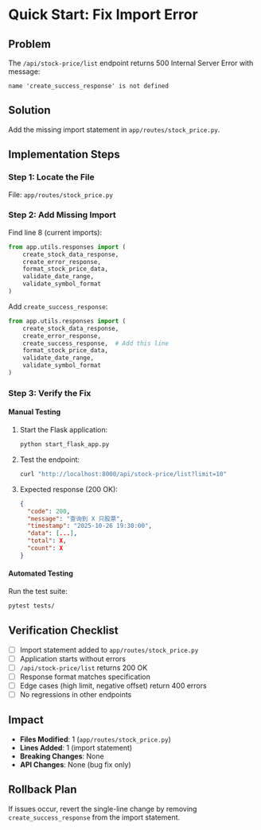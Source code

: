 # Quick Start: Fix Import Error

## Problem

The `/api/stock-price/list` endpoint returns 500 Internal Server Error with message:
```
name 'create_success_response' is not defined
```

## Solution

Add the missing import statement in `app/routes/stock_price.py`.

## Implementation Steps

### Step 1: Locate the File

File: `app/routes/stock_price.py`

### Step 2: Add Missing Import

Find line 8 (current imports):

```python
from app.utils.responses import (
    create_stock_data_response, 
    create_error_response,
    format_stock_price_data,
    validate_date_range,
    validate_symbol_format
)
```

Add `create_success_response`:

```python
from app.utils.responses import (
    create_stock_data_response, 
    create_error_response,
    create_success_response,  # Add this line
    format_stock_price_data,
    validate_date_range,
    validate_symbol_format
)
```

### Step 3: Verify the Fix

#### Manual Testing

1. Start the Flask application:
   ```bash
   python start_flask_app.py
   ```

2. Test the endpoint:
   ```bash
   curl "http://localhost:8000/api/stock-price/list?limit=10"
   ```

3. Expected response (200 OK):
   ```json
   {
     "code": 200,
     "message": "查询到 X 只股票",
     "timestamp": "2025-10-26 19:30:00",
     "data": [...],
     "total": X,
     "count": X
   }
   ```

#### Automated Testing

Run the test suite:
```bash
pytest tests/
```

## Verification Checklist

- [ ] Import statement added to `app/routes/stock_price.py`
- [ ] Application starts without errors
- [ ] `/api/stock-price/list` returns 200 OK
- [ ] Response format matches specification
- [ ] Edge cases (high limit, negative offset) return 400 errors
- [ ] No regressions in other endpoints

## Impact

- **Files Modified**: 1 (`app/routes/stock_price.py`)
- **Lines Added**: 1 (import statement)
- **Breaking Changes**: None
- **API Changes**: None (bug fix only)

## Rollback Plan

If issues occur, revert the single-line change by removing `create_success_response` from the import statement.

